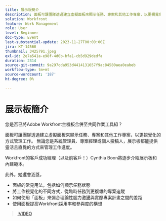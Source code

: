 ```yaml
---
title: 展示板簡介
description: 面板可讓團隊透過建立虛擬面板來顯示任務、專案和其他工作專案，以更視覺化的方式管理工作。 無論您是系統管理員、專案經理或個人投稿人，展示板都能提供靈活且直覺的方式來管理工作進度。
solution: Workfront
feature: Work Management
role: User
level: Beginner
doc-type: Event
last-substantial-update: 2023-11-27T00:00:00Z
jira: KT-14560
thumbnail: 3425791.jpeg
exl-id: 2e7a541a-e98f-4d0b-bfa1-cb5d929dedfa
duration: 2314
source-git-commit: 9a297cda953d4414131657f9ac84580aea0eabeb
workflow-type: tm+mt
source-wordcount: '187'
ht-degree: 0%

---
```


# 展示板簡介

您是否已將Adobe Workfront主機板合併至共同作業工具組？

面板可讓團隊透過建立虛擬面板來顯示任務、專案和其他工作專案，以更視覺化的方式管理工作。 無論您是系統管理員、專案經理或個人投稿人，展示板都能提供靈活且直覺的方式來管理工作進度。

Workfront的客戶成功經理（以及前客戶！）Cynthia Boon將逐步介紹展示板和內建範本。

此外，她還會涵蓋，

* 面板的常見用法，包括如何顯示任務狀態
* 將工作視覺化的不同方式，從臨時任務到更複雜的專案追蹤
* 如何使用「面板」來彌合理論性腦力激盪與實際專案計畫之間的差距
* 使用面板提高Workfront採用率和參與度的構想

>[!VIDEO](https://video.tv.adobe.com/v/3425791/?learn=on)
